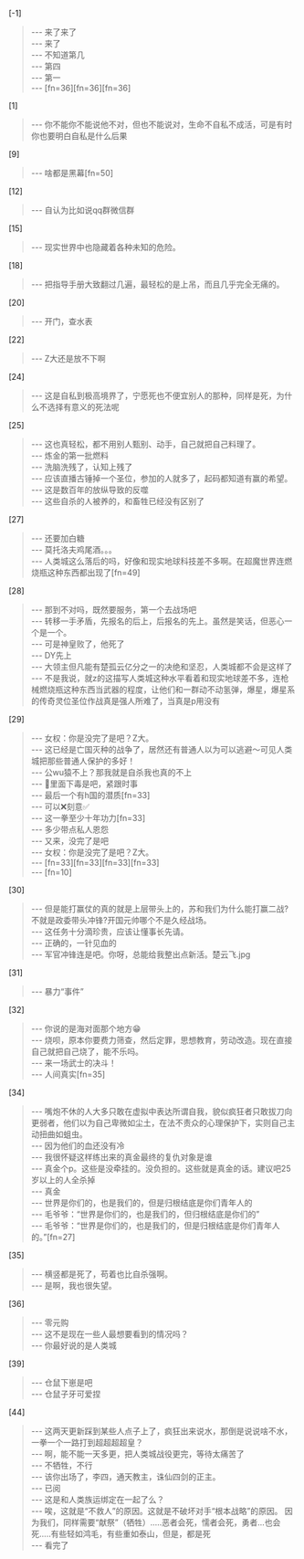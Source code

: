 
[-1] 
>--- 来了来了<br>
>--- 来了<br>
>--- 不知道第几<br>
>--- 第四<br>
>--- 第一<br>
>--- [fn=36][fn=36][fn=36]<br>

[1] 
>--- 你不能你不能说他不对，但也不能说对，生命不自私不成活，可是有时你也要明白自私是什么后果<br>

[9] 
>--- 啥都是黑幕[fn=50]<br>

[12] 
>--- 自认为比如说qq群微信群<br>

[15] 
>--- 现实世界中也隐藏着各种未知的危险。<br>

[18] 
>--- 把指导手册大致翻过几遍，最轻松的是上吊，而且几乎完全无痛的。<br>

[20] 
>--- 开门，查水表<br>

[22] 
>--- Z大还是放不下啊<br>

[24] 
>--- 这是自私到极高境界了，宁愿死也不便宜别人的那种，同样是死，为什么不选择有意义的死法呢<br>

[25] 
>--- 这也真轻松，都不用别人甄别、动手，自己就把自己料理了。<br>
>--- 炼金的第一批燃料<br>
>--- 洗脑洗残了，认知上残了<br>
>--- 应该直播古锤掉一个圣位，参加的人就多了，起码都知道有赢的希望。<br>
>--- 这是数百年的放纵导致的反噬<br>
>--- 这些自杀的人被养的，和畜牲已经没有区别了<br>

[27] 
>--- 还要加白糖<br>
>--- 莫托洛夫鸡尾酒。。。<br>
>--- 人类城这么落后的吗，好像和现实地球科技差不多啊。在超魔世界连燃烧瓶这种东西都出现了[fn=49]<br>

[28] 
>--- 那到不对吗，既然要服务，第一个去战场吧<br>
>--- 转移一手矛盾，先报名的后上，后报名的先上。虽然是笑话，但恶心一个是一个。<br>
>--- 可是神皇败了，他死了<br>
>--- DY先上<br>
>--- 大领主但凡能有楚孤云亿分之一的决绝和坚忍，人类城都不会是这样了<br>
>--- 不是我说，就z的这描写人类城这种水平看着和现实地球差不多，连枪械燃烧瓶这种东西当武器的程度，让他们和一群动不动氢弹，爆星，爆星系的传奇灵位圣位作战真是强人所难了，当真是p用没有<br>

[29] 
>--- 女权：你是没完了是吧？Z大。<br>
>--- 这已经是亡国灭种的战争了，居然还有普通人以为可以逃避～可见人类城把那些普通人保护的多好！<br>
>--- 公wu猿不上？那我就是自杀我也真的不上<br>
>--- 💩里面下毒是吧，紧跟时事<br>
>--- 最后一个有h国的潜质[fn=33]<br>
>--- 可以❌刻意✅<br>
>--- 这一拳至少十年功力[fn=33]<br>
>--- 多少带点私人恩怨<br>
>--- 又来，没完了是吧<br>
>--- 女权：你是没完了是吧？Z大。<br>
>--- [fn=33][fn=33][fn=33][fn=33]<br>
>--- [fn=10]<br>

[30] 
>--- 但是能打赢仗的真的就是上层带头上的，苏和我们为什么能打赢二战?不就是政委带头冲锋?开国元帅哪个不是久经战场。<br>
>--- 这任务十分滴珍贵，应该让懂事长先请。<br>
>--- 正确的，一针见血的<br>
>--- 军官冲锋连是吧。你呀，总能给我整出点新活。楚云飞.jpg<br>

[31] 
>--- 暴力“事件”<br>

[32] 
>--- 你说的是海对面那个地方😁<br>
>--- 烧呗，原本你要费力筛查，然后定罪，思想教育，劳动改造。现在直接自己就把自己烧了，能不乐吗。<br>
>--- 来一场武士的决斗！<br>
>--- 人间真实[fn=35]<br>

[34] 
>--- 嘴炮不休的人大多只敢在虚拟中表达所谓自我，貌似疯狂者只敢拔刀向更弱者，他们以为自己卑微如尘土，在法不责众的心理保护下，实则自己主动扭曲如蛆虫。<br>
>--- 因为他们的血还没有冷<br>
>--- 我很怀疑这样练出来的真金最终的复仇对象是谁<br>
>--- 真金个p。这些是没牵挂的。没负担的。这些就是真金的话。建议吧25岁以上的人全杀掉<br>
>--- 真金<br>
>--- 世界是你们的，也是我们的，但是归根结底是你们青年人的<br>
>--- 毛爷爷：“世界是你们的，也是我们的，但归根结底是你们的”<br>
>--- 毛爷爷：“世界是你们的，也是我们的，但是归根结底是你们青年人的。”[fn=27]<br>

[35] 
>--- 横竖都是死了，苟着也比自杀强啊。<br>
>--- 是啊，我也很失望。<br>

[36] 
>--- 零元购<br>
>--- 这不是现在一些人最想要看到的情况吗？<br>
>--- 你最好说的是人类城<br>

[39] 
>--- 仓鼠下崽是吧<br>
>--- 仓鼠子牙可爱捏<br>

[44] 
>--- 这两天更新踩到某些人点子上了，疯狂出来说水，那倒是说说啥不水，一拳一个一路打到超超超超皇？<br>
>--- 啊，能不能一天多更，把人类城战役更完，等待太痛苦了<br>
>--- 不牺牲，不行<br>
>--- 该你出场了，李四，通天教主，诛仙四剑的正主。<br>
>--- 已阅<br>
>--- 这是和人类族运绑定在一起了么？<br>
>--- 唉，这就是“不救人”的原因。这就是不破坏对手“根本战略”的原因。 因为我们，同样需要“献祭”（牺牲）.....恶者会死，懦者会死，勇者...也会死.....有些轻如鸿毛，有些重如泰山，但是，都是死<br>
>--- 看完了<br>
